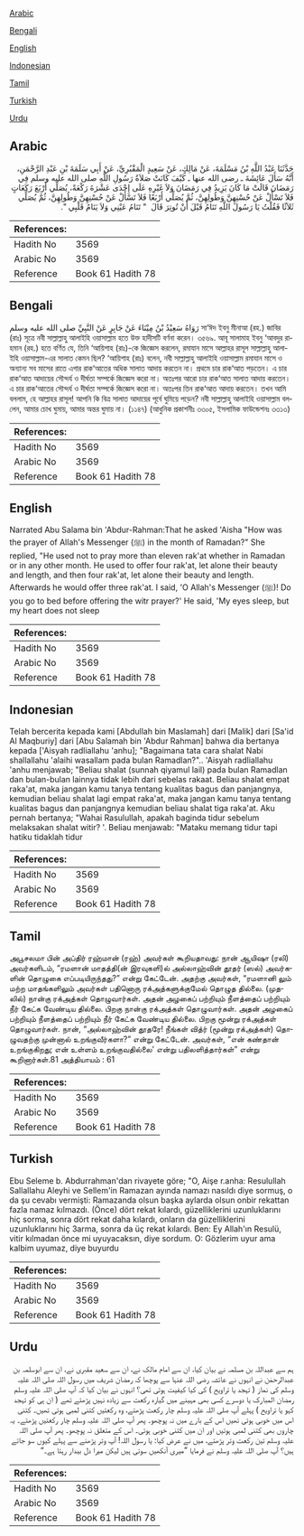 [Arabic](#arabic)

[Bengali](#bengali)

[English](#english)

[Indonesian](#indonesian)

[Tamil](#tamil)

[Turkish](#turkish)

[Urdu](#urdu)

## Arabic


<div dir="rtl" lang="ar" style={{fontSize:'larger',backgroundColor:'#f8f9fa',padding:20}}>
حَدَّثَنَا عَبْدُ اللَّهِ بْنُ مَسْلَمَةَ، عَنْ مَالِكٍ، عَنْ سَعِيدٍ الْمَقْبُرِيِّ، عَنْ أَبِي سَلَمَةَ بْنِ عَبْدِ الرَّحْمَنِ، أَنَّهُ سَأَلَ عَائِشَةَ ـ رضى الله عنها ـ كَيْفَ كَانَتْ صَلاَةُ رَسُولِ اللَّهِ صلى الله عليه وسلم فِي رَمَضَانَ قَالَتْ مَا كَانَ يَزِيدُ فِي رَمَضَانَ وَلاَ غَيْرِهِ عَلَى إِحْدَى عَشْرَةَ رَكْعَةً، يُصَلِّي أَرْبَعَ رَكَعَاتٍ فَلاَ تَسْأَلْ عَنْ حُسْنِهِنَّ وَطُولِهِنَّ، ثُمَّ يُصَلِّي أَرْبَعًا فَلاَ تَسْأَلْ عَنْ حُسْنِهِنَّ وَطُولِهِنَّ، ثُمَّ يُصَلِّي ثَلاَثًا فَقُلْتُ يَا رَسُولَ اللَّهِ تَنَامُ قَبْلَ أَنْ تُوتِرَ قَالَ ‏ "‏ تَنَامُ عَيْنِي وَلاَ يَنَامُ قَلْبِي ‏"‏‏.‏
</div>
<div style={{backgroundColor:'#f8f9fa',padding:20, marginBottom: 10}}><table> <thead> <tr> <th>References:</th> <th></th> </tr> </thead> <tbody><tr><td>Hadith No</td><td>3569</td></tr><tr><td>Arabic No</td><td>3569</td></tr><tr><td>Reference</td><td>Book 61 Hadith 78</td></tr></tbody></table></div>

## Bengali


<div dir="ltr" lang="bn" style={{fontSize:'larger',backgroundColor:'#f8f9fa',padding:20}}>
رَوَاهُ سَعِيْدُ بْنُ مِيْنَاءَ عَنْ جَابِرٍ عَنْ النَّبِيِّ صلى الله عليه وسلم সা‘ঈদ ইবনু মীনাআ (রহ.) জাবির (রাঃ) সূত্রে নবী সাল্লাল্লাহু আলাইহি ওয়াসাল্লাম হতে উক্ত হাদীসটি বর্ণনা করেন। ৩৫৬৯. আবূ সালামাহ ইবনু ‘আবদুর রাহমান (রহ.) হতে বর্ণিত যে, তিনি ‘আয়িশাহ (রাঃ)-কে জিজ্ঞেস করলেন, রমাযান মাসে আল্লাহর রাসূল সাল্লাল্লাহু আলাইহি ওয়াসাল্লাম-এর সালাত কেমন ছিল? ‘আয়িশাহ (রাঃ) বলেন, নবী সাল্লাল্লাহু আলাইহি ওয়াসাল্লাম রমাযান মাসে ও অন্যান্য সব মাসের রাতে এগার রাক‘আতের অধিক সালাত আদায় করতেন না। প্রথমে চার রাক‘আত পড়তেন। এ চার রাক‘আত আদায়ের সৌন্দর্য ও দীর্ঘতা সম্পর্কে জিজ্ঞেস করো না। অতঃপর আরো চার রাক‘আত সালাত আদায় করতেন। এ চার রাক‘আতের সৌন্দর্য ও দীর্ঘতা সম্পর্কে জিজ্ঞেস করো না। অতঃপর তিন রাক‘আত আদায় করতেন। তখন আমি বললাম, হে আল্লাহর রাসূল! আপনি কি বিত্র সালাত আদায়ের পূর্বে ঘুমিয়ে পড়েন? নবী সাল্লাল্লাহু আলাইহি ওয়াসাল্লাম বললেন, আমার চোখ ঘুমায়, আমার অন্তর ঘুমায় না। (১১৪৭) (আধুনিক প্রকাশনীঃ ৩৩০৫, ইসলামিক ফাউন্ডেশনঃ ৩৩১৩)
</div>
<div style={{backgroundColor:'#f8f9fa',padding:20, marginBottom: 10}}><table> <thead> <tr> <th>References:</th> <th></th> </tr> </thead> <tbody><tr><td>Hadith No</td><td>3569</td></tr><tr><td>Arabic No</td><td>3569</td></tr><tr><td>Reference</td><td>Book 61 Hadith 78</td></tr></tbody></table></div>

## English


<div dir="ltr" lang="en" style={{fontSize:'larger',backgroundColor:'#f8f9fa',padding:20}}>
Narrated Abu Salama bin 'Abdur-Rahman:That he asked 'Aisha "How was the prayer of Allah's Messenger (ﷺ) in the month of Ramadan?" She replied, "He used not to pray more than eleven rak'at whether in Ramadan or in any other month. He used to offer four rak'at, let alone their beauty and length, and then four rak'at, let alone their beauty and length. Afterwards he would offer three rak'at. I said, 'O Allah's Messenger (ﷺ)! Do you go to bed before offering the witr prayer?' He said, 'My eyes sleep, but my heart does not sleep
</div>
<div style={{backgroundColor:'#f8f9fa',padding:20, marginBottom: 10}}><table> <thead> <tr> <th>References:</th> <th></th> </tr> </thead> <tbody><tr><td>Hadith No</td><td>3569</td></tr><tr><td>Arabic No</td><td>3569</td></tr><tr><td>Reference</td><td>Book 61 Hadith 78</td></tr></tbody></table></div>

## Indonesian


<div dir="ltr" lang="id" style={{fontSize:'larger',backgroundColor:'#f8f9fa',padding:20}}>
Telah bercerita kepada kami [Abdullah bin Maslamah] dari [Malik] dari [Sa'id Al Maqburiy] dari [Abu Salamah bin 'Abdur Rahman] bahwa dia bertanya kepada ['Aisyah radliallahu 'anhu]; "Bagaimana tata cara shalat Nabi shallallahu 'alaihi wasallam pada bulan Ramadlan?".. 'Aisyah radliallahu 'anhu menjawab; "Beliau shalat (sunnah qiyamul lail) pada bulan Ramadlan dan bulan-bulan lainnya tidak lebih dari sebelas rakaat. Beliau shalat empat raka'at, maka jangan kamu tanya tentang kualitas bagus dan panjangnya, kemudian beliau shalat lagi empat raka'at, maka jangan kamu tanya tentang kualitas bagus dan panjangnya kemudian beliau shalat tiga raka'at. Aku pernah bertanya; "Wahai Rasulullah, apakah baginda tidur sebelum melaksakan shalat witir? '. Beliau menjawab: "Mataku memang tidur tapi hatiku tidaklah tidur
</div>
<div style={{backgroundColor:'#f8f9fa',padding:20, marginBottom: 10}}><table> <thead> <tr> <th>References:</th> <th></th> </tr> </thead> <tbody><tr><td>Hadith No</td><td>3569</td></tr><tr><td>Arabic No</td><td>3569</td></tr><tr><td>Reference</td><td>Book 61 Hadith 78</td></tr></tbody></table></div>

## Tamil


<div dir="ltr" lang="ta" style={{fontSize:'larger',backgroundColor:'#f8f9fa',padding:20}}>
அபூசலமா பின் அப்திர் ரஹ்மான் (ரஹ்) அவர்கள் கூறியதாவது: நான் ஆயிஷா (ரலி) அவர்களிடம், “ரமளான் மாதத்தி(ன் இரவுகளி)ல் அல்லாஹ்வின் தூதர் (ஸல்) அவர்களின் தொழுகை எப்படியிருந்தது?” என்று கேட்டேன். அதற்கு அவர்கள், “ரமளானி லும் மற்ற மாதங்களிலும் அவர்கள் பதினொரு ரக்அத்களுக்குமேல் தொழுத தில்லை. (முதலில்) நான்கு ரக்அத்கள் தொழுவார்கள். அதன் அழகைப் பற்றியும் நீளத்தைப் பற்றியும் நீர் கேட்க வேண்டிய தில்லை. பிறகு நான்கு ரக்அத்கள் தொழுவார்கள். அதன் அழகைப் பற்றியும் நீளத்தைப் பற்றியும் நீர் கேட்க வேண்டிய தில்லை. பிறகு மூன்று ரக்அத்கள் தொழுவார்கள். நான், “அல்லாஹ்வின் தூதரே! நீங்கள் வித்ர் (மூன்று ரக்அத்கள்) தொழுவதற்கு முன்னால் உறங்குவீர்களா?” என்று கேட்டேன். அவர்கள், “என் கண்தான் உறங்குகிறது; என் உள்ளம் உறங்குவதில்லை' என்று பதிலளித்தார்கள்” என்று கூறினார்கள்.81 அத்தியாயம் : 61
</div>
<div style={{backgroundColor:'#f8f9fa',padding:20, marginBottom: 10}}><table> <thead> <tr> <th>References:</th> <th></th> </tr> </thead> <tbody><tr><td>Hadith No</td><td>3569</td></tr><tr><td>Arabic No</td><td>3569</td></tr><tr><td>Reference</td><td>Book 61 Hadith 78</td></tr></tbody></table></div>

## Turkish


<div dir="ltr" lang="tr" style={{fontSize:'larger',backgroundColor:'#f8f9fa',padding:20}}>
Ebu Seleme b. Abdurrahman'dan rivayete göre; "O, Aişe r.anha: Resulullah Sallallahu Aleyhi ve Sellem'in Ramazan ayında namazı nasıldı diye sormuş, o da şu cevabı vermişti: Ramazanda olsun başka aylarda olsun onbir rekattan fazla namaz kılmazdı. (Önce) dört rekat kılardı, güzelliklerini uzunluklarını hiç sorma, sonra dört rekat daha kılardı, onların da güzelliklerini uzunluklarını hiç 3arma, sonra da üç rekat kılardı. Ben: Ey Allah'ın Resulü, vitir kılmadan önce mi uyuyacaksın, diye sordum. O: Gözlerim uyur ama kalbim uyumaz, diye buyurdu
</div>
<div style={{backgroundColor:'#f8f9fa',padding:20, marginBottom: 10}}><table> <thead> <tr> <th>References:</th> <th></th> </tr> </thead> <tbody><tr><td>Hadith No</td><td>3569</td></tr><tr><td>Arabic No</td><td>3569</td></tr><tr><td>Reference</td><td>Book 61 Hadith 78</td></tr></tbody></table></div>

## Urdu


<div dir="rtl" lang="ur" style={{fontSize:'larger',backgroundColor:'#f8f9fa',padding:20}}>
ہم سے عبداللہ بن مسلمہ نے بیان کیا، ان سے امام مالک نے، ان سے سعید مقبری نے، ان سے ابوسلمہ بن عبدالرحمٰن نے انہوں نے عائشہ رضی اللہ عنہا سے پوچھا کہ رمضان شریف میں رسول اللہ صلی اللہ علیہ وسلم کی نماز ( تہجد یا تراویح ) کی کیا کیفیت ہوتی تھی؟ انہوں نے بیان کیا کہ آپ صلی اللہ علیہ وسلم رمضان المبارک یا دوسرے کسی بھی مہینے میں گیارہ رکعت سے زیادہ نہیں پڑھتے تھے ( ان ہی کو تہجد کہو یا تراویح ) پہلے آپ صلی اللہ علیہ وسلم چار رکعت پڑھتے، وہ رکعتیں کتنی لمبی ہوتی تھیں۔ کتنی اس میں خوبی ہوتی تھیں اس کے بارے میں نہ پوچھو۔ پھر آپ صلی اللہ علیہ وسلم چار رکعتیں پڑھتے۔ یہ چاروں بھی کتنی لمبی ہوتیں اور ان میں کتنی خوبی ہوتی۔ اس کے متعلق نہ پوچھو۔ پھر آپ صلی اللہ علیہ وسلم تین رکعت وتر پڑھتے، میں نے عرض کیا: یا رسول اللہ! آپ وتر پڑھنے سے پہلے کیوں سو جاتے ہیں؟ آپ صلی اللہ علیہ وسلم نے فرمایا ”میری آنکھیں سوتی ہیں لیکن میرا دل بیدار رہتا ہے۔“
</div>
<div style={{backgroundColor:'#f8f9fa',padding:20, marginBottom: 10}}><table> <thead> <tr> <th>References:</th> <th></th> </tr> </thead> <tbody><tr><td>Hadith No</td><td>3569</td></tr><tr><td>Arabic No</td><td>3569</td></tr><tr><td>Reference</td><td>Book 61 Hadith 78</td></tr></tbody></table></div>